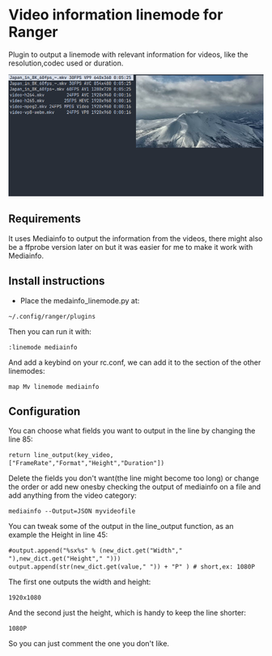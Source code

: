 # Video information linemode for Ranger

Plugin to output a linemode with relevant information for videos, like the resolution,codec used or duration.

![image](screenshot.png)

## Requirements

It uses Mediainfo to output the information from the videos, there might also be a ffprobe version later on but it was easier for me to make it work with Mediainfo.

## Install instructions

- Place the medainfo_linemode.py at:

```
~/.config/ranger/plugins
```

Then you can run it with: 

```
:linemode mediainfo
```

And add a keybind on your rc.conf, we can add it to the section of the other linemodes:

```
map Mv linemode mediainfo
```

## Configuration

You can choose what fields you want to output in the line by changing the line 85:  

```
return line_output(key_video,["FrameRate","Format","Height","Duration"])
```  

Delete the fields you don't want(the line might become too long) or change the order or add new onesby checking the output of mediainfo on a file and add anything from the video category:  

```
mediainfo --Output=JSON myvideofile
```

You can tweak some of the output in the line_output function, as an example the Height in line 45:

```
#output.append("%sx%s" % (new_dict.get("Width"," "),new_dict.get("Height"," ")))
output.append(str(new_dict.get(value," ")) + "P" ) # short,ex: 1080P
```

The first one outputs the width and height:

```
1920x1080
```

And the second just the height, which is handy to keep the line shorter:

```
1080P
```

So you can just comment the one you don't like.
